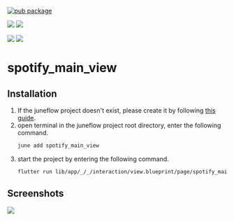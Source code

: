 [![pub package](https://img.shields.io/pub/v/spotify_main_view.svg)](https://pub.dartlang.org/packages/spotify_main_view)

[![](https://img.shields.io/badge/Module-Hub-007bff?style=for-the-badge&logo=flutter)](https://module.juneflow.org/)
[![](https://img.shields.io/badge/View-Hub-007bff?style=for-the-badge&logo=flutter)](https://view.juneflow.org/)

[![](https://img.shields.io/badge/DISCORD-JOIN%20SERVER-5663F7?style=for-the-badge&logo=discord&logoColor=white)](https://discord.gg/zXXHvAXCug)
[![](https://img.shields.io/badge/KakaoTalk-Join%20Room-FEE500?style=for-the-badge&logo=kakao)](https://open.kakao.com/o/gEwrffbg)
# spotify_main_view

##  Installation
1. If the juneflow project doesn't exist, please create it by following [this guide](https://doc.juneflow.org/).
2. open terminal in the juneflow project root directory, enter the following command.
    ```bash
    june add spotify_main_view
    ```
3. start the project by entering the following command.
    ```bash
    flutter run lib/app/_/_/interaction/view.blueprint/page/spotify_main_view/_/view.dart -d chrome
    ```

## Screenshots
![](https://github.com/juneview-songdo/spotify_main_view/assets/21379657/c8eb5e9e-5391-4b21-8a48-50252aa578ef)

